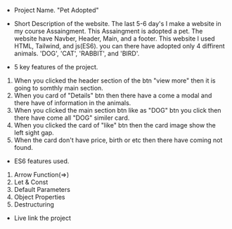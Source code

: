 * Project Name.
"Pet Adopted"

* Short Description of the website.
The last 5-6 day's I make a website in my course Assaingment. This Assaingment is adopted a pet. The website have Navber, Header, Main, and a footer. This website I used HTML, Tailwind, and js(ES6). you can there have adopted only 4 diffirent animals. 'DOG', 'CAT', 'RABBIT', and 'BIRD'.

* 5 key features of the project.
1. When you clicked the header section of the btn "view more" then it is going to somthly main section. 
2. When you card of "Details" btn then there have a come a modal and there have of information in the animals.
3. When you clicked the main section btn like as "DOG" btn you click then there have come all "DOG" similer card.
4. When you clicked the card of "like" btn then the card image show the left sight gap.
5. When the card don't have price, birth or etc then there have coming not found.

* ES6 features used.
1. Arrow Function(=>)
2. Let & Const
3. Default Parameters
4. Object Properties
5. Destructuring 




* Live link the project
